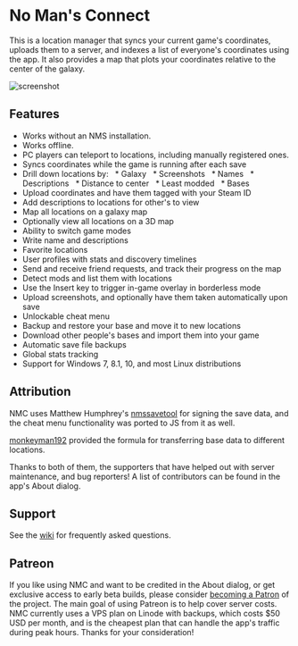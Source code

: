 # No Man's Connect

This is a location manager that syncs your current game's coordinates, uploads them to a server, and indexes a list of everyone's coordinates using the app. It also provides a map that plots your coordinates relative to the center of the galaxy.

![screenshot](https://github.com/jaszhix/NoMansConnect/raw/master/screenshot.png)

## Features

* Works without an NMS installation.
* Works offline.
* PC players can teleport to locations, including manually registered ones.
* Syncs coordinates while the game is running after each save
* Drill down locations by:
  * Galaxy
  * Screenshots
  * Names
  * Descriptions
  * Distance to center
  * Least modded
  * Bases
* Upload coordinates and have them tagged with your Steam ID
* Add descriptions to locations for other's to view
* Map all locations on a galaxy map
* Optionally view all locations on a 3D map
* Ability to switch game modes
* Write name and descriptions
* Favorite locations
* User profiles with stats and discovery timelines
* Send and receive friend requests, and track their progress on the map
* Detect mods and list them with locations
* Use the Insert key to trigger in-game overlay in borderless mode
* Upload screenshots, and optionally have them taken automatically upon save
* Unlockable cheat menu
* Backup and restore your base and move it to new locations
* Download other people's bases and import them into your game
* Automatic save file backups
* Global stats tracking
* Support for Windows 7, 8.1, 10, and most Linux distributions

## Attribution

NMC uses Matthew Humphrey's [nmssavetool](https://github.com/matthew-humphrey/nmssavetool) for signing the save data, and the cheat menu functionality was ported to JS from it as well.

[monkeyman192](https://github.com/monkeyman192) provided the formula for transferring base data to different locations.

Thanks to both of them, the supporters that have helped out with server maintenance, and bug reporters! A list of contributors can be found in the app's About dialog.

## Support

See the [wiki](https://github.com/jaszhix/NoMansConnect/wiki) for frequently asked questions.

## Patreon

If you like using NMC and want to be credited in the About dialog, or get exclusive access to early beta builds, please consider [becoming a Patron](https://www.patreon.com/jaszhix) of the project. The main goal of using Patreon is to help cover server costs. NMC currently uses a VPS plan on Linode with backups, which costs $50 USD per month, and is the cheapest plan that can handle the app's traffic during peak hours. Thanks for your consideration!
